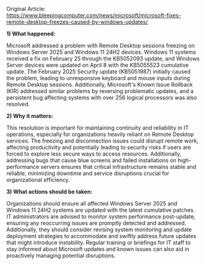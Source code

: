 Original Article: https://www.bleepingcomputer.com/news/microsoft/microsoft-fixes-remote-desktop-freezes-caused-by-windows-updates/

**1) What happened:**

Microsoft addressed a problem with Remote Desktop sessions freezing on Windows Server 2025 and Windows 11 24H2 devices. Windows 11 systems received a fix on February 25 through the KB5052093 update, and Windows Server devices were updated on April 8 with the KB5055523 cumulative update. The February 2025 Security update (KB5051987) initially caused the problem, leading to unresponsive keyboard and mouse inputs during Remote Desktop sessions. Additionally, Microsoft's Known Issue Rollback (KIR) addressed similar problems by reversing problematic updates, and a persistent bug affecting systems with over 256 logical processors was also resolved.

**2) Why it matters:**

This resolution is important for maintaining continuity and reliability in IT operations, especially for organizations heavily reliant on Remote Desktop services. The freezing and disconnection issues could disrupt remote work, affecting productivity and potentially leading to security risks if users are forced to explore less secure ways to access resources. Additionally, addressing bugs that cause blue screens and failed installations on high-performance servers ensures that critical infrastructure remains stable and reliable, minimizing downtime and service disruptions crucial for organizational efficiency.

**3) What actions should be taken:**

Organizations should ensure all affected Windows Server 2025 and Windows 11 24H2 systems are updated with the latest cumulative patches. IT administrators are advised to monitor system performance post-update, ensuring any reoccurring issues are promptly detected and addressed. Additionally, they should consider revising system monitoring and update deployment strategies to accommodate and swiftly address future updates that might introduce instability. Regular training or briefings for IT staff to stay informed about Microsoft updates and known issues can also aid in proactively managing potential disruptions.